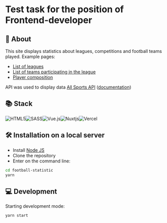 # Test task for the position of Frontend-developer

## 📙 About
This site displays statistics about leagues, competitions and football teams played.
Example pages:
- [List of leagues](https://football-statistic.vercel.app/)
- [List of teams participating in the league](https://football-statistic.vercel.app/leagues/308)
- [Player composition](https://football-statistic.vercel.app/teams/125)

API was used to display data [All Sports API](https://allsportsapi.com/) ([documentation](https://allsportsapi.com/soccer-football-socket-documentation))

## 📚 Stack
![HTML5](https://img.shields.io/badge/html5-%23E34F26.svg?style=for-the-badge&logo=html5&logoColor=white)![SASS](https://img.shields.io/badge/SASS-hotpink.svg?style=for-the-badge&logo=SASS&logoColor=white)![Vue.js](https://img.shields.io/badge/vuejs-%2335495e.svg?style=for-the-badge&logo=vuedotjs&logoColor=%234FC08D)![Nuxtjs](https://img.shields.io/badge/Nuxt-002E3B?style=for-the-badge&logo=nuxtdotjs&logoColor=#00DC82)![Vercel](https://img.shields.io/badge/vercel-%23000000.svg?style=for-the-badge&logo=vercel&logoColor=white)


## 🛠 Installation on a local server
- Install [Node JS](https://nodejs.org/)
- Clone the repository
- Enter on the command line:

```sh
cd football-statistic
yarn
```

## 💻 Development
Starting development mode:
```sh
yarn start
```
